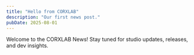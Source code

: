 ```yaml
---
title: "Hello from CORXLAB"
description: "Our first news post."
pubDate: 2025-08-01
---
```


Welcome to the CORXLAB News! Stay tuned for studio updates, releases, and dev insights.

